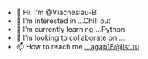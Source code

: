 - 👋 Hi, I’m @Viacheslau-B
- 👀 I’m interested in ...Chill out
- 🌱 I’m currently learning ...Python
- 💞️ I’m looking to collaborate on ...
- 📫 How to reach me ...agap18@list.ru

<!---
Viacheslau-Bankousky/Viacheslau-Bankousky is a ✨ special ✨ repository because its `README.md` (this file) appears on your GitHub profile.
You can click the Preview link to take a look at your changes.
--->

